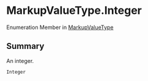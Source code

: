 # MarkupValueType.Integer

Enumeration Member in [MarkupValueType](api/csharp/yarn.markup.markupvaluetype.md)

## Summary

An integer.

```csharp
Integer
```

